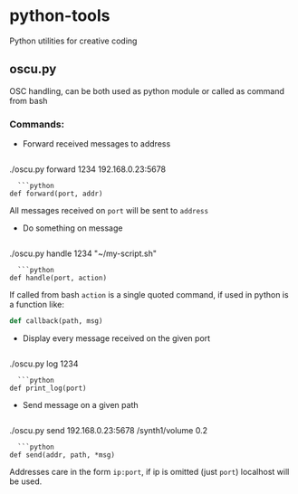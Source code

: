 # python-tools
Python utilities for creative coding

## oscu.py
OSC handling, can be both used as python module or called as command from bash

### Commands:
- Forward received messages to address  
  ```bash
./oscu.py forward 1234 192.168.0.23:5678
```
  ```python
def forward(port, addr)
```
All messages received on `port` will be sent to `address`

- Do something on message  
  ```bash
./oscu.py handle 1234 "~/my-script.sh"
```
  ```python
def handle(port, action)
```
If called from bash `action` is a single quoted command, if used in python is a
function like:
   ```python
def callback(path, msg)
```

- Display every message received on the given port  
  ```bash
./oscu.py log 1234
```
  ```python
def print_log(port)
```

- Send message on a given path  
  ```bash
./oscu.py send 192.168.0.23:5678 /synth1/volume 0.2
```
  ```python
def send(addr, path, *msg)
```

Addresses care in the form `ip:port`, if ip is omitted (just `port`) localhost
will be used.
